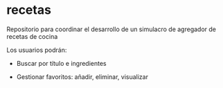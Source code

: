 # recetas
Repositorio para coordinar el desarrollo de un simulacro de agregador de recetas de cocina

Los usuarios podrán:

 - Buscar por título e ingredientes

 - Gestionar favoritos: añadir, eliminar, visualizar